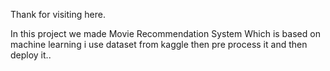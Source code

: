 Thank for visiting here.

In this project we made Movie Recommendation System 
Which is based on machine learning
i use dataset from kaggle
then pre process it and then deploy it..
